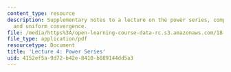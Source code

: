 ```yaml
---
content_type: resource
description: Supplementary notes to a lecture on the power series, complex power series,
  and uniform convergence.
file: /media/https%3A/open-learning-course-data-rc.s3.amazonaws.com/18-112-functions-of-a-complex-variable-fall-2008/4152ef5a9d72b42e8410b889144dd5a3_lecture4.pdf
file_type: application/pdf
resourcetype: Document
title: 'Lecture 4: Power Series'
uid: 4152ef5a-9d72-b42e-8410-b889144dd5a3
---
```

